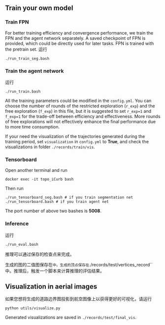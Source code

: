 

## Train your own model

### Train FPN
For better training efficiency and convergence performance, we train the FPN and the agent network separately. A saved checkpoint of FPN is provided, which could be directly used for later tasks. FPN is trained with the pretrain set.
运行
```
./run_train_seg.bash
```


### Train the agent network
运行
```
./run_train.bash
```

All the training parameters could be modified in the ```config.yml```. You can choose the number of rounds of the restricted exploration (```r_exp```) and the free exploration (```f_exp```) in this file, but it is suggested to set ```r_exp=1``` and ```f_exp=1``` for the trade-off between efficiency and effectiveness. More rounds of free explorations will not effectively enhance the final performance due to more time consumption.

If your need the visualization of the trajectories generated during the training period, set ```visualization``` in ```config.yml``` to **True**, and check the visualizations in folder ```./records/train/vis```. 

### Tensorboard
Open another terminal and run 
```
docker exec -it topo_iCurb bash
``` 
Then run 
```
./run_tensorboard_seg.bash # if you train segmentation net
./run_tensorboard.bash # if you train agent net
``` 
The port number of above two bashes is **5008**. 

### Inference
运行
```
./run_eval.bash
```

推理可以通过保存的检查点来完成。

生成的图的二值图保存在```中。生成的顶点保存在```./records/test/vertices_record``中。推理后，触发一个脚本来计算推理的评估结果。

## Visualization in aerial images
如果您想将生成的道路边界图投影到航空图像上以获得更好的可视化，请运行
```
python utils/visualize.py
```
Generated visualizations are saved in ```./records/test/final_vis```.



